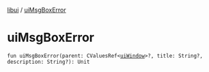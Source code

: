 [libui](README.md) / [uiMsgBoxError](ui-msg-box-error.md)

# uiMsgBoxError

`fun uiMsgBoxError(parent: CValuesRef<`[`uiWindow`](ui-window.md)`>?, title: String?, description: String?): Unit`
